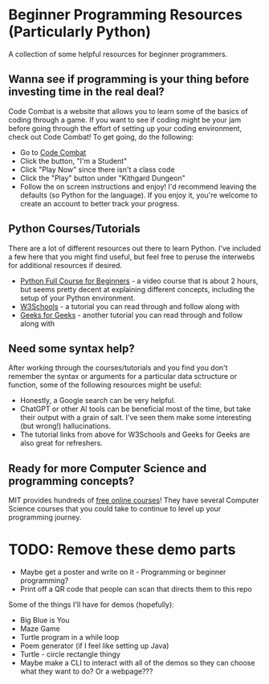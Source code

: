 # Beginner Programming Resources (Particularly Python)
A collection of some helpful resources for beginner programmers.

## Wanna see if programming is your thing before investing time in the real deal?
Code Combat is a website that allows you to learn some of the basics of coding through a game. If you want to see if coding might be your jam before going through the effort of setting up your coding environment, check out Code Combat!
To get going, do the following:
* Go to [Code Combat](https://codecombat.com/)
* Click the button, "I'm a Student"
* Click "Play Now" since there isn't a class code
* Click the "Play" button under "Kithgard Dungeon"
* Follow the on screen instructions and enjoy! I'd recommend leaving the defaults (so Python for the language). If you enjoy it, you're welcome to create an account to better track your progress. 
## Python Courses/Tutorials
There are a lot of different resources out there to learn Python. I've included a few here that you might find useful, but feel free to peruse the interwebs for additional resources if desired.
  * [Python Full Course for Beginners](https://www.youtube.com/watch?v=K5KVEU3aaeQ) - a video course that is about 2 hours, but seems pretty decent at explaining different concepts, including the setup of your Python environment.
  * [W3Schools](https://www.w3schools.com/python/default.asp) - a tutorial you can read through and follow along with
  * [Geeks for Geeks](https://www.geeksforgeeks.org/python-programming-language-tutorial/) - another tutorial you can read through and follow along with
## Need some syntax help?
After working through the courses/tutorials and you find you don't remember the syntax or arguments for a particular data sctructure or function, some of the following resources might be useful:
  * Honestly, a Google search can be very helpful.
  * ChatGPT or other AI tools can be beneficial most of the time, but take their output with a grain of salt. I've seen them make some interesting (but wrong!) hallucinations.
  * The tutorial links from above for W3Schools and Geeks for Geeks are also great for refreshers.
## Ready for more Computer Science and programming concepts?
MIT provides hundreds of [free online courses](https://ocw.mit.edu/)! They have several Computer Science courses that you could take to continue to level up your programming journey.

# TODO: Remove these demo parts
* Maybe get a poster and write on it - Programming or beginner programming?
* Print off a QR code that people can scan that directs them to this repo

Some of the things I'll have for demos (hopefully):
* Big Blue is You
* Maze Game
* Turtle program in a while loop
* Poem generator (if I feel like setting up Java)
* Turtle - circle rectangle thingy
* Maybe make a CLI to interact with all of the demos so they can choose what they want to do? Or a webpage???
